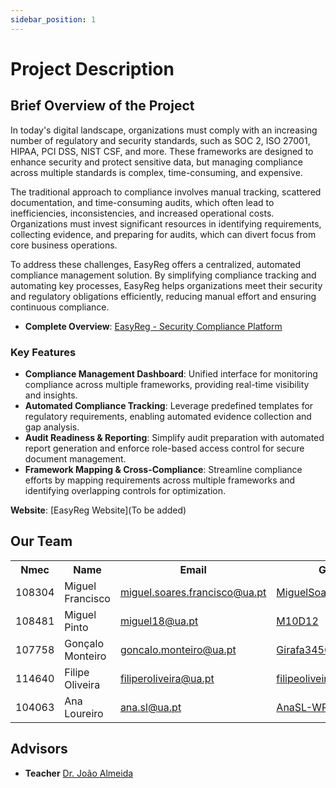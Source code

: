 ```yaml
---
sidebar_position: 1
---
```


# Project Description

## Brief Overview of the Project

In today's digital landscape, organizations must comply with an increasing number of regulatory and security standards, such as SOC 2, ISO 27001, HIPAA, PCI DSS, NIST CSF, and more. These frameworks are designed to enhance security and protect sensitive data, but managing compliance across multiple standards is complex, time-consuming, and expensive.

The traditional approach to compliance involves manual tracking, scattered documentation, and time-consuming audits, which often lead to inefficiencies, inconsistencies, and increased operational costs. Organizations must invest significant resources in identifying requirements, collecting evidence, and preparing for audits, which can divert focus from core business operations.

To address these challenges, EasyReg offers a centralized, automated compliance management solution. By simplifying compliance tracking and automating key processes, EasyReg helps organizations meet their security and regulatory obligations efficiently, reducing manual effort and ensuring continuous compliance.

- **Complete Overview**: [EasyReg - Security Compliance Platform](../../../static/pdfs/EasyReg.pdf)

### Key Features

- **Compliance Management Dashboard**: Unified interface for monitoring compliance across multiple frameworks, providing real-time visibility and insights.
- **Automated Compliance Tracking**: Leverage predefined templates for regulatory requirements, enabling automated evidence collection and gap analysis.
- **Audit Readiness & Reporting**: Simplify audit preparation with automated report generation and enforce role-based access control for secure document management.
- **Framework Mapping & Cross-Compliance**: Streamline compliance efforts by mapping requirements across multiple frameworks and identifying overlapping controls for optimization.



**Website**: [EasyReg Website](To be added)

## Our Team

<table>
  <tr>
    <th>Nmec</th>
    <th>Name</th>
    <th>Email</th>
    <th>Github</th>
    <th>Roles</th>
  </tr>
  <tr>
    <td>108304</td>
    <td>Miguel Francisco</td>
    <td><a href="mailto:miguel.soares.francisco@ua.pt">miguel.soares.francisco@ua.pt</a></td>
    <td><a href="https://github.com/MiguelSoaresFrancisco2">MiguelSoaresFrancisco2</a></td>
    <td>Backend</td>
  </tr>
  <tr>
    <td>108481</td>
    <td>Miguel Pinto</td>
    <td><a href="mailto:miguel18@ua.pt">miguel18@ua.pt</a></td>
    <td><a href="https://github.com/M10D12">M10D12</a></td>
    <td>Database</td>
  </tr>
  <tr>
    <td>107758</td>
    <td>Gonçalo Monteiro</td>
    <td><a href="mailto:goncalo.monteiro@ua.pt">goncalo.monteiro@ua.pt</a></td>
    <td><a href="https://github.com/Girafa3456">Girafa3456</a></td>
    <td>Frontend</td>
  </tr>
  <tr>
    <td>114640</td>
    <td>Filipe Oliveira</td>
    <td><a href="mailto:filiperoliveira@ua.pt">filiperoliveira@ua.pt</a></td>
    <td><a href="https://github.com/filipeoliveira0">filipeoliveira0</a></td>
    <td>Frontend</td>
  </tr>
  <tr>
    <td>104063</td>
    <td>Ana Loureiro</td>
    <td><a href="mailto:ana.sl@ua.pt">ana.sl@ua.pt</a></td>
    <td><a href="https://github.com/AnaSL-WRK">AnaSL-WRK</a></td>
    <td>Frontend</td>
  </tr>

</table>

## Advisors

- **Teacher** [Dr. João Almeida](https://www.ua.pt/pt/p/80334491)
